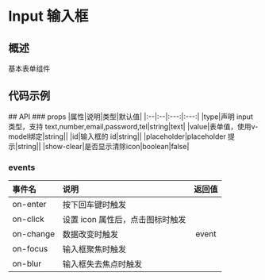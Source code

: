 # Input 输入框
## 概述
基本表单组件
## 代码示例

<vuep template="#example"></vuep>
<script v-pre type="text/x-template" id="example">
  <template>
    <div>
      count: {{ count }}
      <Header></Header>
      <Her></Her>
      <x-button>haah</x-button>
      <icon type='gitv' size="100px"></icon>
    </div>
  </template>
  <script>
    export default {
      data() {
        return {
          count: 0
        }
      }
    }
  </script>
</script>
## API
### props
|属性|说明|类型|默认值|
|:--|:--|:---:|:---:|
|type|声明 input 类型，支持 text,number,email,password,tel|string|text|
|value|表单值，使用v-model绑定|string||
|id|输入框的 id|string||
|placeholder|placeholder 提示|string||
|show-clear|是否显示清除icon|boolean|false|

### events
|事件名|说明|返回值|
|:--|:--|:---:|
|on-enter|按下回车键时触发||
|on-click|设置 icon 属性后，点击图标时触发||
|on-change|数据改变时触发  |event|
|on-focus|输入框聚焦时触发||
|on-blur|输入框失去焦点时触发||
